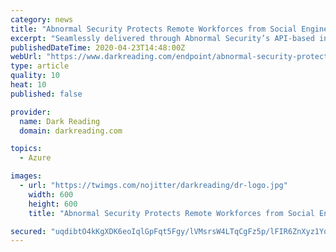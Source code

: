 ```yaml
---
category: news
title: "Abnormal Security Protects Remote Workforces from Social Engineering Attacks with Cloud Email Security Integrations"
excerpt: "Seamlessly delivered through Abnormal Security’s API-based integration with Office 365 and Okta’s Identity Cloud, respectively, these new integrations give enterprises more visibility, extended protection, and faster response to email-borne attacks. Microsoft Teams protection automatically detects suspicious messages sent within a customer ..."
publishedDateTime: 2020-04-23T14:48:00Z
webUrl: "https://www.darkreading.com/endpoint/abnormal-security-protects-remote-workforces-from-social-engineering-attacks-with-cloud-email-security-integrations/d/d-id/1337630"
type: article
quality: 10
heat: 10
published: false

provider:
  name: Dark Reading
  domain: darkreading.com

topics:
  - Azure

images:
  - url: "https://twimgs.com/nojitter/darkreading/dr-logo.jpg"
    width: 600
    height: 600
    title: "Abnormal Security Protects Remote Workforces from Social Engineering Attacks with Cloud Email Security Integrations"

secured: "uqdibtO4kKgXDK6eoIqlGpFqt5Fgy/lVMsrsW4LTqCgFz5p/lFIR6ZnXyz1Yq4pj1tJyKUbjK5R8axMSBZNWbLokIf6IGVRouUMfSbWztmCGkVotChvRJyek50kZZDSidEF8BclzU4io/D4YKxZHmw//tyinVg3BIKzkzTXQ5kyzmMLrnVzDBFg4SRg6L9i9c7VLDF+IZox6PDk6/NlekDQ1uUMbc4BqlSVyU4CbBuGjMJtu/v6sYyogxS0YOmStrTE5KOvhQDv5yVz9YsoydxobLHqmtkWEiHVOxEyXVkbZUgFrOqBwVTyQks5pzqPe;JqU6sKcFY6x7XEMnu5lMHA=="
---
```


